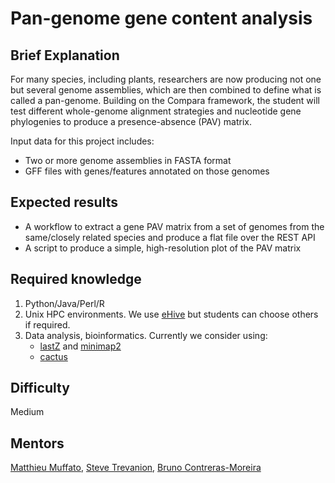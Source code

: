 # Pan-genome gene content analysis

## Brief Explanation

For many species, including plants, researchers are now producing not one but several genome assemblies, which are then combined to define what is called a pan-genome. Building on the Compara framework, the student will test different whole-genome alignment strategies and nucleotide gene phylogenies to produce a presence-absence (PAV) matrix.

Input data for this project includes:
- Two or more genome assemblies in FASTA format
- GFF files with genes/features annotated on those genomes

## Expected results

- A workflow to extract a gene PAV matrix from a set of genomes from the same/closely related species and produce a flat file over the REST API
- A script to produce a simple, high-resolution plot of the PAV matrix

## Required knowledge

1. Python/Java/Perl/R
2. Unix HPC environments. We use [eHive](https://github.com/Ensembl/ensembl-hive) but students can choose others if required.
3. Data analysis, bioinformatics. Currently we consider using:
	* [lastZ](https://github.com/lastz/lastZ) and [minimap2](https://github.com/lh3/minimap2)
	* [cactus](https://github.com/ComparativeGenomicsToolkit/cactus)

## Difficulty

Medium

## Mentors

[Matthieu Muffato](https://www.ebi.ac.uk/about/people/matthieu-muffato), [Steve Trevanion](https://www.ebi.ac.uk/about/people/stephen-trevanion), [Bruno Contreras-Moreira](https://www.ebi.ac.uk/about/people/bruno-contreras-moreira)
